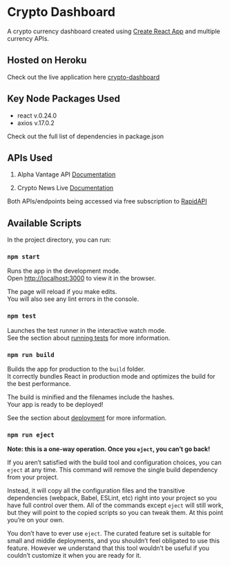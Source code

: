 # Crypto Dashboard

A crypto currency dashboard created using [Create React App](https://github.com/facebook/create-react-app) and multiple currency APIs. 

## Hosted on Heroku
Check out the live application here [crypto-dashboard](www.google.ca)

## Key Node Packages Used
- react v.0.24.0
- axios v.17.0.2

Check out the full list of dependencies in package.json

## APIs Used
1. Alpha Vantage API [Documentation](https://www.alphavantage.co/documentation/#crypto-exchange)

2. Crypto News Live [Documentation](https://rapidapi.com/DIlyanBarbov/api/crypto-news-live/)

Both APIs/endpoints being accessed via free subscription to [RapidAPI](https://rapidapi.com/hub)

## Available Scripts

In the project directory, you can run:

### `npm start`

Runs the app in the development mode.\
Open [http://localhost:3000](http://localhost:3000) to view it in the browser.

The page will reload if you make edits.\
You will also see any lint errors in the console.

### `npm test`

Launches the test runner in the interactive watch mode.\
See the section about [running tests](https://facebook.github.io/create-react-app/docs/running-tests) for more information.

### `npm run build`

Builds the app for production to the `build` folder.\
It correctly bundles React in production mode and optimizes the build for the best performance.

The build is minified and the filenames include the hashes.\
Your app is ready to be deployed!

See the section about [deployment](https://facebook.github.io/create-react-app/docs/deployment) for more information.

### `npm run eject`

**Note: this is a one-way operation. Once you `eject`, you can’t go back!**

If you aren’t satisfied with the build tool and configuration choices, you can `eject` at any time. This command will remove the single build dependency from your project.

Instead, it will copy all the configuration files and the transitive dependencies (webpack, Babel, ESLint, etc) right into your project so you have full control over them. All of the commands except `eject` will still work, but they will point to the copied scripts so you can tweak them. At this point you’re on your own.

You don’t have to ever use `eject`. The curated feature set is suitable for small and middle deployments, and you shouldn’t feel obligated to use this feature. However we understand that this tool wouldn’t be useful if you couldn’t customize it when you are ready for it.
